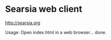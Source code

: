 Searsia web client
==================
http://searsia.org

Usage: Open index.html in a web browser... done.

